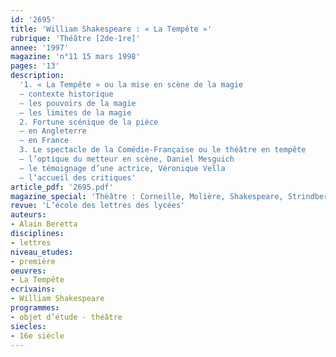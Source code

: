 ```yaml
---
id: '2695'
title: 'William Shakespeare : « La Tempête »'
rubrique: 'Théâtre [2de-1re]'
annee: '1997'
magazine: 'n°11 15 mars 1998'
pages: '13'
description: 
  '1. « La Tempête » ou la mise en scène de la magie
  – contexte historique
  – les pouvoirs de la magie
  – les limites de la magie
  2. Fortune scénique de la pièce
  – en Angleterre
  – en France
  3. Le spectacle de la Comédie-Française ou le théâtre en tempête
  – l’optique du metteur en scène, Daniel Mesguich
  – le témoignage d’une actrice, Véronique Vella
  – l’accueil des critiques'
article_pdf: '2695.pdf'
magazine_special: 'Théâtre : Corneille, Molière, Shakespeare, Strindberg'
revue: 'L’école des lettres des lycées'
auteurs:
- Alain Beretta
disciplines:
- lettres
niveau_etudes:
- première
oeuvres:
- La Tempête
ecrivains:
- William Shakespeare
programmes:
- objet d’étude - théâtre
siecles:
- 16e siècle
---
```

